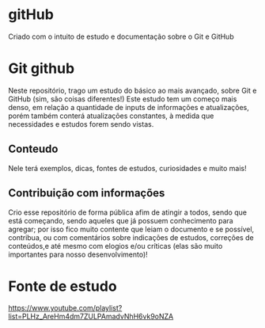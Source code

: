 # gitHub
Criado com o intuito de estudo e documentação sobre o Git e GitHub

# Git github  
Neste repositório, trago um estudo do básico ao mais avançado, sobre Git e GitHub (sim, são coisas diferentes!)
Este estudo tem um começo mais denso, em relação a quantidade de inputs de informações e atualizações, porém também conterá atualizações constantes, à medida que necessidades e estudos forem sendo vistas.

## Conteudo
Nele terá exemplos, dicas, fontes de estudos, curiosidades e muito mais! 

## Contribuição com informações
Crio esse repositório de forma pública afim de atingir a todos, sendo que está começando, sendo aqueles que já possuem conhecimento para agregar; por isso fico muito contente que leiam o documento e se possível, contribua, ou com comentários sobre indicações de estudos, correções de conteúdos,e até mesmo com elogios e/ou críticas (elas são muito importantes para nosso desenvolvimento)! 
 
# Fonte de estudo
 https://www.youtube.com/playlist?list=PLHz_AreHm4dm7ZULPAmadvNhH6vk9oNZA
